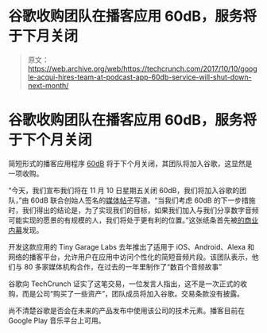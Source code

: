 # 谷歌收购团队在播客应用 60dB，服务将于下月关闭 

> 原文：<https://web.archive.org/web/https://techcrunch.com/2017/10/10/google-acqui-hires-team-at-podcast-app-60db-service-will-shut-down-next-month/>

# 谷歌收购团队在播客应用 60dB，服务将于下个月关闭

简短形式的播客应用程序 [60dB](https://web.archive.org/web/20221007004717/https://60db.co/) 将于下个月关闭，其团队将加入谷歌，这显然是一项收购。

“今天，我们宣布我们将在 11 月 10 日星期五关闭 60dB，我们将加入谷歌的团队，”由 60dB 联合创始人签名的[媒体帖子](https://web.archive.org/web/20221007004717/https://medium.com/@60dB/good-night-and-good-news-844f00d55417)写道。“当我们考虑 60dB 的下一步措施时，我们得出的结论是，为了实现我们的目标，如果我们加入与我们分享数字音频可能实现的愿景的有规模的人，我们将处于更有利的位置。”这张纸条首先被[的商业内幕](https://web.archive.org/web/20221007004717/http://www.businessinsider.com/google-acquires-podcast-app-60db-2017-10)发现。

开发这款应用的 Tiny Garage Labs 去年推出了适用于 iOS、Android、Alexa 和网络的播客平台，允许用户在应用中访问个性化的简短音频片段。该团队表示，他们与 80 多家媒体机构合作，在过去的一年里制作了“数百个音频故事”

谷歌向 TechCrunch 证实了这笔交易，一位发言人指出，这不是一次正式的收购，而是公司“购买了一些资产”，团队成员将加入谷歌。交易条款没有披露。

尚不清楚谷歌是否会在未来的产品发布中使用该公司的技术元素。播客目前在 Google Play 音乐平台上可用。